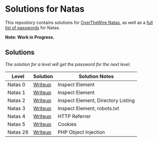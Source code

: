 # Solutions for Natas

This repository contains solutions for [OverTheWire Natas](http://overthewire.org/wargames/natas/), as well as a [full list of passwords](NatasPasswords.md) for Natas.

**Note: Work in Progress.**

## Solutions
*The solution for a level will get the password for the next level.*

| Level    | Solution                        | Solution Notes  |
| -------- | ------------------------------- | --------------- |
| Natas 0  | [Writeup](solutions/Natas0.md)  | Inspect Element |
| Natas 1  | [Writeup](solutions/Natas1.md)  | Inspect Element |
| Natas 2  | [Writeup](solutions/Natas2.md)  | Inspect Element, Directory Listing |
| Natas 3  | [Writeup](solutions/Natas3.md)  | Inspect Element, robots.txt |
| Natas 4  | [Writeup](solutions/Natas4.md)  | HTTP Referrer   |
| Natas 5  | [Writeup](solutions/Natas5.md)  | Cookies         |
| Natas 26 | [Writeup](solutions/Natas26.md) | PHP Object Injection |
